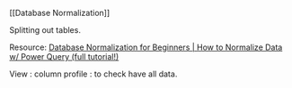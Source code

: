 [[Database Normalization]]

Splitting out tables.

Resource:
[Database Normalization for Beginners | How to Normalize Data w/ Power Query (full tutorial!)](https://www.youtube.com/watch?v=rcrsqyFtJ_4)

View : column profile : to check have all data.



